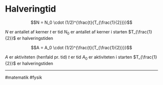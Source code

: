 # Halveringtid

$$N = N_0 \cdot (1/2)^{\frac{t}{T_{\frac{1}{2}}}}$$

   
$N$ er antallet af kerner
 $t$ er tid
 $N_0$ er antallet af kerner i starten
 $T_{\frac{1}{2}}$ er halveringstiden



$$A = A_0 \cdot (1/2)^{\frac{t}{T_{\frac{1}{2}}}}$$

$A$ er aktiviteten (henfald pr. tid)
$t$ er tid
$A_0$ er aktiviteten i starten
$T_{\frac{1}{2}}$ er halveringstiden


---
#matematik
#fysik